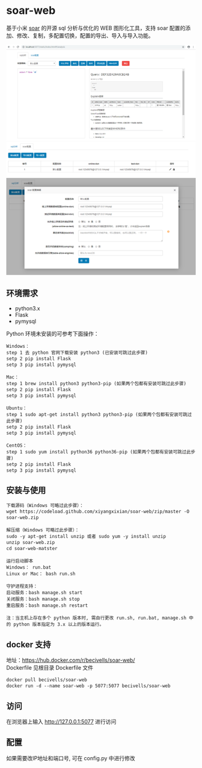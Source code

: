 # soar-web
基于小米 [soar](https://github.com/XiaoMi/soar) 的开源 sql 分析与优化的 WEB 图形化工具，支持 soar 配置的添加、修改、复制，多配置切换，配置的导出、导入与导入功能。

![soar](https://raw.githubusercontent.com/xiyangxixian/soar-web/master/doc/img/example-1.png?v=2)
![soar](https://raw.githubusercontent.com/xiyangxixian/soar-web/master/doc/img/example-2.png?v=1)
![soar](https://raw.githubusercontent.com/xiyangxixian/soar-web/master/doc/img/example-3.png?v=1)

## 环境需求
* python3.x
* Flask
* pymysql

Python 环境未安装的可参考下面操作：
```
Windows：
step 1 去 python 官网下载安装 python3 (已安装可跳过此步骤)
setp 2 pip install Flask
setp 3 pip install pymysql

Mac：
step 1 brew install python3 python3-pip (如果两个包都有安装可跳过此步骤)
setp 2 pip install Flask
setp 3 pip install pymysql

Ubuntu：
step 1 sudo apt-get install python3 python3-pip (如果两个包都有安装可跳过此步骤)
setp 2 pip install Flask
setp 3 pip install pymysql

CentOS：
step 1 sudo yum install python36 python36-pip (如果两个包都有安装可跳过此步骤)
setp 2 pip install Flask
setp 3 pip install pymysql
```

## 安装与使用
```
下载源码（Windows 可略过此步骤）：
wget https://codeload.github.com/xiyangxixian/soar-web/zip/master -O soar-web.zip 

解压缩（Windows 可略过此步骤）：
sudo -y apt-get install unzip 或者 sudo yum -y install unzip 
unzip soar-web.zip
cd soar-web-matster

运行启动脚本
Windows： run.bat
Linux or Mac： bash run.sh

守护进程支持：
启动服务：bash manage.sh start
关闭服务：bash manage.sh stop
重启服务：bash manage.sh restart

注：当主机上存在多个 python 版本时, 需自行更改 run.sh, run.bat, manage.sh 中的 python 版本指定为 3.x 以上的版本运行。
```

## docker 支持
地址：https://hub.docker.com/r/becivells/soar-web/   
Dockerfile 见根目录 Dockerfile 文件
```
docker pull becivells/soar-web
docker run -d --name soar-web -p 5077:5077 becivells/soar-web
```

## 访问
在浏览器上输入 http://127.0.0.1:5077 进行访问

## 配置
如果需要改IP地址和端口号, 可在 config.py 中进行修改
